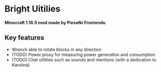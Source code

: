# Bright Uitilies

#### Minecraft 1.16.5 mod made by Piesełki Frontendu

## Key features

- Wrench able to rotate blocks in any direction
- (TODO) Power proxy for measuring power generation and consumption
- (TODO) Chat utilities such as sounds and mentions (with a dedication to Karolina)
